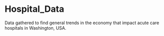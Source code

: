 # Hospital_Data
Data gathered to find general trends in the economy that impact acute care hospitals in Washington, USA.
